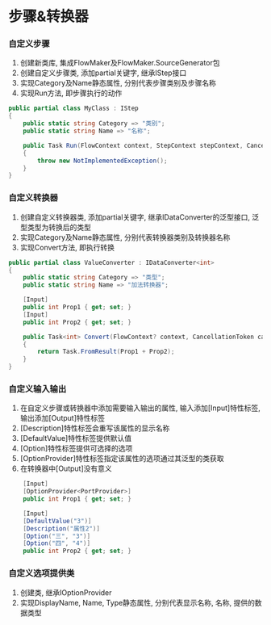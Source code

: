 # 步骤&转换器

### 自定义步骤

1. 创建新类库, 集成FlowMaker及FlowMaker.SourceGenerator包
2. 创建自定义步骤类, 添加partial关键字, 继承IStep接口
3. 实现Category及Name静态属性, 分别代表步骤类别及步骤名称
4. 实现Run方法, 即步骤执行的动作

```c#
public partial class MyClass : IStep
{
    public static string Category => "类别";
    public static string Name => "名称";

    public Task Run(FlowContext context, StepContext stepContext, CancellationToken cancellationToken)
    {
        throw new NotImplementedException();
    }
}
```

### 自定义转换器

1. 创建自定义转换器类, 添加partial关键字, 继承IDataConverter的泛型接口, 泛型类型为转换后的类型
2. 实现Category及Name静态属性, 分别代表转换器类别及转换器名称
3. 实现Convert方法, 即执行转换

```c#
public partial class ValueConverter : IDataConverter<int>
{
    public static string Category => "类型";
    public static string Name => "加法转换器";

    [Input]
    public int Prop1 { get; set; }
    [Input]
    public int Prop2 { get; set; }

    public Task<int> Convert(FlowContext? context, CancellationToken cancellationToken)
    {
        return Task.FromResult(Prop1 + Prop2);
    }
}
```



### 自定义输入输出

1. 在自定义步骤或转换器中添加需要输入输出的属性, 输入添加[Input]特性标签, 输出添加[Output]特性标签
2. [Description]特性标签会重写该属性的显示名称
3. [DefaultValue]特性标签提供默认值
4. [Option]特性标签提供可选择的选项
5. [OptionProvider]特性标签指定该属性的选项通过其泛型的类获取
6. 在转换器中[Output]没有意义

```c#
    [Input]
    [OptionProvider<PortProvider>]
    public int Prop1 { get; set; }

    [Input]
    [DefaultValue("3")]
    [Description("属性2")]
    [Option("三", "3")]
    [Option("四", "4")]
    public int Prop2 { get; set; }
```

### 自定义选项提供类

1. 创建类, 继承IOptionProvider
2. 实现DisplayName, Name, Type静态属性, 分别代表显示名称, 名称, 提供的数据类型
